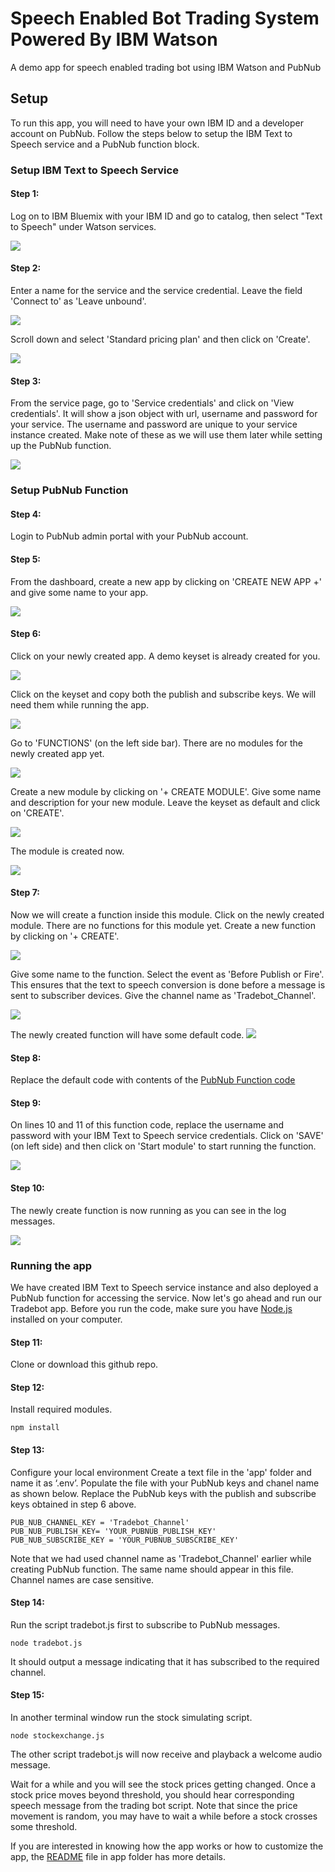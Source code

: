 # Speech Enabled Bot Trading System Powered By IBM Watson 

A demo app for speech enabled trading bot using IBM Watson and PubNub

## Setup
To run this app, you will need to have your own IBM ID and a developer account on PubNub. Follow the steps below to setup the IBM Text to Speech service and a PubNub function block.


### Setup IBM Text to Speech Service

#### Step 1:

Log on to IBM Bluemix with your IBM ID and go to catalog, then select "Text to Speech" under Watson services.

![](screenshots/ibm_tts_1.png)


#### Step 2:

Enter a name for the service and the service credential. Leave the field 'Connect to' as 'Leave unbound'.

![](screenshots/ibm_tts_3.png)

Scroll down and select 'Standard pricing plan' and then click on 'Create'.

![](screenshots/ibm_tts_2.png)


#### Step 3:

From the service page, go to 'Service credentials' and click on 'View credentials'. It will show a json object with url, username and password for your service.
The username and password are unique to your service instance created. Make note of these as we will use them later while setting up the PubNub function.

![](screenshots/ibm_tts_4.png)


### Setup PubNub Function 

#### Step 4:

Login to PubNub admin portal with your PubNub account.


#### Step 5:

From the dashboard, create a new app by clicking on 'CREATE NEW APP +' and give some name to your app.

![](screenshots/pubnub_tts_2.png)

#### Step 6:

Click on your newly created app. A demo keyset is already created for you.

![](screenshots/pubnub_tts_3.png)

Click on the keyset and copy both the publish and subscribe keys. We will need them while running the app.

![](screenshots/pubnub_tts_4.png)

Go to 'FUNCTIONS' (on the left side bar). There are no modules for the newly created app yet.

![](screenshots/pubnub_tts_5.png)

Create a new module by clicking on '+ CREATE MODULE'. Give some name and description for your new module. Leave the keyset as default and click on 'CREATE'.

![](screenshots/pubnub_tts_6.png)

The module is created now.

![](screenshots/pubnub_tts_7.png)

#### Step 7:

Now we will create a function inside this module. Click on the newly created module. There are no functions for this module yet.
Create a new function by clicking on '+ CREATE'.

![](screenshots/pubnub_tts_8.png)

Give some name to the function.
Select the event as 'Before Publish or Fire'. This ensures that the text to speech conversion is done before a message is sent to subscriber devices.
Give the channel name as 'Tradebot_Channel'. 

![](screenshots/pubnub_tts_9.png)

The newly created function will have some default code.
![](screenshots/pubnub_tts_10.png)

#### Step 8:

Replace the default code with contents of the [PubNub Function code](pubnub/pubnub_function.js)

#### Step 9:

On lines 10 and 11 of this function code, replace the username and password with your IBM Text to Speech service credentials.
Click on 'SAVE' (on left side) and then click on 'Start module' to start running the function.

![](screenshots/pubnub_tts_11.png)

#### Step 10:

The newly create function is now running as you can see in the log messages.

![](screenshots/pubnub_tts_12.png)

### Running the app

We have created IBM Text to Speech service instance and also deployed a PubNub function for accessing the service. Now let's go ahead and run our Tradebot app.
Before you run the code, make sure you have [Node.js](https://nodejs.org/en/) installed on your computer. 

#### Step 11:

Clone or download this github repo.

#### Step 12:

Install required modules.

```npm install```

#### Step 13:
Configure your local environment
Create a text file in the 'app' folder and name it as ‘.env’. Populate the file with your PubNub keys and chanel name as shown below.
Replace the PubNub keys with the publish and subscribe keys obtained in step 6 above.
```
PUB_NUB_CHANNEL_KEY = 'Tradebot_Channel'
PUB_NUB_PUBLISH_KEY= 'YOUR_PUBNUB_PUBLISH_KEY'
PUB_NUB_SUBSCRIBE_KEY = 'YOUR_PUBNUB_SUBSCRIBE_KEY'
```
Note that we had used channel name as 'Tradebot_Channel' earlier while creating PubNub function. The same name should appear in this file. Channel names are case sensitive.

#### Step 14:

Run the script tradebot.js first to subscribe to PubNub messages.
```
node tradebot.js
```
It should output a message indicating that it has subscribed to the required channel.

#### Step 15:
In another terminal window run the stock simulating script.
 ```
 node stockexchange.js
 ```

The other script tradebot.js will now receive and playback a welcome audio message.

Wait for a while and you will see the stock prices getting changed. Once a stock price moves beyond threshold, you should hear corresponding speech message from the trading bot script. Note that since the price movement is random, you may have to wait a while before a stock crosses some threshold.


If you are interested in knowing how the app works or how to customize the app, the [README](app/README.md) file in app folder has more details.
